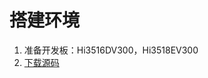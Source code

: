 # 搭建环境<a name="ZH-CN_TOPIC_0000001077607540"></a>

1.  准备开发板：Hi3516DV300，Hi3518EV300
2.  [下载源码](../get-code/sourcecode-acquire.md)

